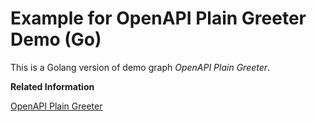 <!-- loio10a08ccf559f442fb2d7535e37047f36 -->

# Example for OpenAPI Plain Greeter Demo \(Go\)

This is a Golang version of demo graph *OpenAPI Plain Greeter*.



**Related Information**  


[OpenAPI Plain Greeter](openapi-plain-greeter-54d279d.md "The openapi.server operator allows REST services to be exposed from a graph. It can expose the endpoint as a Swagger-driven service endpoint or a plain REST service endpoint. This example demonstrates its plain service mode. There is no Swagger document associated with this service.")

